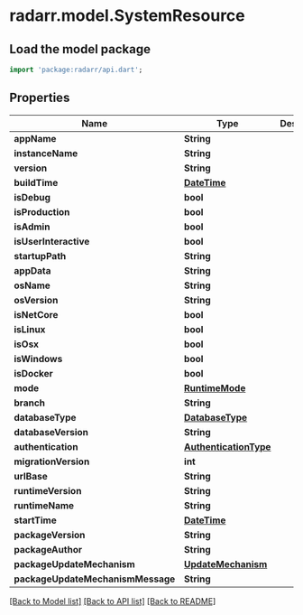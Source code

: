 # radarr.model.SystemResource

## Load the model package
```dart
import 'package:radarr/api.dart';
```

## Properties
Name | Type | Description | Notes
------------ | ------------- | ------------- | -------------
**appName** | **String** |  | [optional] 
**instanceName** | **String** |  | [optional] 
**version** | **String** |  | [optional] 
**buildTime** | [**DateTime**](DateTime.md) |  | [optional] 
**isDebug** | **bool** |  | [optional] 
**isProduction** | **bool** |  | [optional] 
**isAdmin** | **bool** |  | [optional] 
**isUserInteractive** | **bool** |  | [optional] 
**startupPath** | **String** |  | [optional] 
**appData** | **String** |  | [optional] 
**osName** | **String** |  | [optional] 
**osVersion** | **String** |  | [optional] 
**isNetCore** | **bool** |  | [optional] 
**isLinux** | **bool** |  | [optional] 
**isOsx** | **bool** |  | [optional] 
**isWindows** | **bool** |  | [optional] 
**isDocker** | **bool** |  | [optional] 
**mode** | [**RuntimeMode**](RuntimeMode.md) |  | [optional] 
**branch** | **String** |  | [optional] 
**databaseType** | [**DatabaseType**](DatabaseType.md) |  | [optional] 
**databaseVersion** | **String** |  | [optional] 
**authentication** | [**AuthenticationType**](AuthenticationType.md) |  | [optional] 
**migrationVersion** | **int** |  | [optional] 
**urlBase** | **String** |  | [optional] 
**runtimeVersion** | **String** |  | [optional] 
**runtimeName** | **String** |  | [optional] 
**startTime** | [**DateTime**](DateTime.md) |  | [optional] 
**packageVersion** | **String** |  | [optional] 
**packageAuthor** | **String** |  | [optional] 
**packageUpdateMechanism** | [**UpdateMechanism**](UpdateMechanism.md) |  | [optional] 
**packageUpdateMechanismMessage** | **String** |  | [optional] 

[[Back to Model list]](../README.md#documentation-for-models) [[Back to API list]](../README.md#documentation-for-api-endpoints) [[Back to README]](../README.md)


